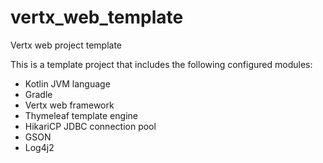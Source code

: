 # vertx_web_template
Vertx web project template

This is a template project that includes the following configured modules:
* Kotlin JVM language
* Gradle
* Vertx web framework
* Thymeleaf template engine
* HikariCP JDBC connection pool
* GSON
* Log4j2
